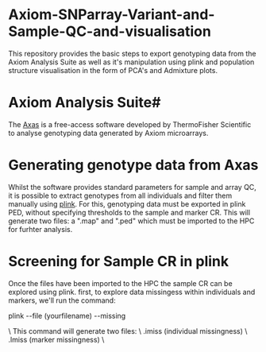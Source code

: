 # Axiom-SNParray-Variant-and-Sample-QC-and-visualisation #
This repository provides the basic steps to export genotyping data from the Axiom Analysis Suite as well as it's manipulation using plink and population structure visualisation in the form of PCA's and Admixture plots.

# Axiom Analysis Suite#

The [Axas](https://www.thermofisher.com/uk/en/home/life-science/microarray-analysis/microarray-analysis-instruments-software-services/microarray-analysis-software/axiom-analysis-suite.html) is a free-access software developed by ThermoFisher Scientific to analyse genotyping data generated by Axiom microarrays. 

# Generating genotype data from Axas

Whilst the software provides standard parameters for sample and array QC, it is possible to extract genotypes from all individuals and filter them manually using [plink](https://www.ncbi.nlm.nih.gov/pmc/articles/PMC1950838/). For this, genotyping data must be exported in plink PED, without specifying thresholds to the sample and marker CR. This will generate two files: a ".map" and ".ped" which must be imported to the HPC for furhter analysis.

# Screening for Sample CR in plink #

Once the files have been imported to the HPC the sample CR can be explored using plink.
first, to explore data missingess within individuals and markers, we'll run the command:

<p> plink --file (yourfilename) --missing </p>
\
This command will generate two files:
\
.imiss (individual missingness)
\
.lmiss (marker missingness)
\

